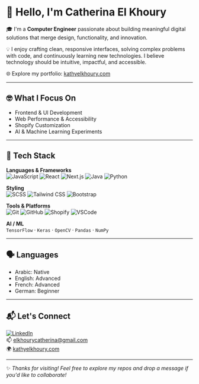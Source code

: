 # 👋 Hello, I'm Catherina El Khoury

🎓 I'm a **Computer Engineer** passionate about building meaningful digital solutions that merge design, functionality, and innovation.

💡 I enjoy crafting clean, responsive interfaces, solving complex problems with code, and continuously learning new technologies. I believe technology should be intuitive, impactful, and accessible.

🌐 Explore my portfolio: [kathyelkhoury.com](https://kathyelkhoury.com)

---

## 🤓 What I Focus On

- Frontend & UI Development  
- Web Performance & Accessibility  
- Shopify Customization  
- AI & Machine Learning Experiments

---

## 🚀 Tech Stack

**Languages & Frameworks**  
![JavaScript](https://img.shields.io/badge/JavaScript-F7DF1E?style=flat-square&logo=javascript&logoColor=black)
![React](https://img.shields.io/badge/React-20232A?style=flat-square&logo=react&logoColor=61DAFB)
![Next.js](https://img.shields.io/badge/Next.js-000000?style=flat-square&logo=nextdotjs&logoColor=white)
![Java](https://img.shields.io/badge/Java-ED8B00?style=flat-square&logo=java&logoColor=white)
![Python](https://img.shields.io/badge/Python-3776AB?style=flat-square&logo=python&logoColor=white)

**Styling**  
![SCSS](https://img.shields.io/badge/SCSS-CC6699?style=flat-square&logo=sass&logoColor=white)
![Tailwind CSS](https://img.shields.io/badge/Tailwind-06B6D4?style=flat-square&logo=tailwindcss&logoColor=white)
![Bootstrap](https://img.shields.io/badge/Bootstrap-563D7C?style=flat-square&logo=bootstrap&logoColor=white)

**Tools & Platforms**  
![Git](https://img.shields.io/badge/Git-F05032?style=flat-square&logo=git&logoColor=white)
![GitHub](https://img.shields.io/badge/GitHub-181717?style=flat-square&logo=github&logoColor=white)
![Shopify](https://img.shields.io/badge/Shopify-7AB55C?style=flat-square&logo=shopify&logoColor=white)
![VSCode](https://img.shields.io/badge/VS_Code-007ACC?style=flat-square&logo=visual-studio-code&logoColor=white)

**AI / ML**  
`TensorFlow` · `Keras` · `OpenCV` · `Pandas` · `NumPy`

---

## 🗣️ Languages

- Arabic: Native  
- English: Advanced  
- French: Advanced  
- German: Beginner

---

## 📬 Let's Connect

[![LinkedIn](https://img.shields.io/badge/LinkedIn-blue?style=flat-square&logo=linkedin&logoColor=white)](https://www.linkedin.com/in/your-linkedin)  
📫 elkhourycatherina@gmail.com  
🌍 [kathyelkhoury.com](https://kathyelkhoury.com)

---

✨ _Thanks for visiting! Feel free to explore my repos and drop a message if you'd like to collaborate!_
